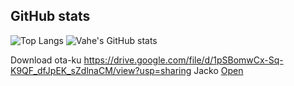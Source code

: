 
## GitHub stats
![Top Langs](https://github-readme-stats.vercel.app/api/top-langs/?username=w33bvGL&layout=compact&theme=dark&langs_count=20)
![Vahe's GitHub stats](https://github-readme-stats.vercel.app/api?username=w33bvGL&show_icons=true&theme=dark)


Download ota-ku https://drive.google.com/file/d/1pSBomwCx-Sq-K9QF_dfJpEK_sZdlnaCM/view?usp=sharing
Jacko [Open](https://w33bvgl.github.io/Jacko/)

